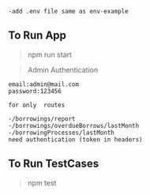 
```tsx
-add .env file same as env-example  

```
## To Run App
> npm run start
  

> Admin Authentication
```tsx
email:admin@mail.com
password:123456

for only  routes 

-/borrowings/report
-/borrowings/overdueBorrows/lastMonth
-/borrowingProcesses/lastMonth
need authentication (token in headers)
```
## To Run TestCases
> npm test
 


